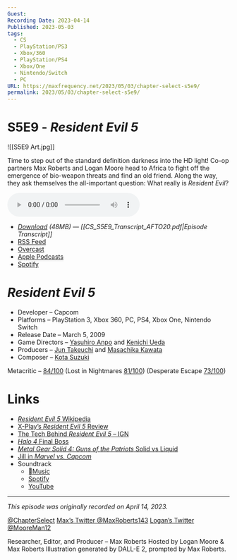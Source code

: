 ```yaml
---
Guest: 
Recording Date: 2023-04-14
Published: 2023-05-03
tags:
  - CS
  - PlayStation/PS3
  - Xbox/360
  - PlayStation/PS4
  - Xbox/One
  - Nintendo/Switch
  - PC
URL: https://maxfrequency.net/2023/05/03/chapter-select-s5e9/
permalink: 2023/05/03/chapter-select-s5e9/
---
```

# S5E9 - *Resident Evil 5*

![[S5E9 Art.jpg]]

Time to step out of the standard definition darkness into the HD light! Co-op partners Max Roberts and Logan Moore head to Africa to fight off the emergence of bio-weapon threats and find an old friend. Along the way, they ask themselves the all-important question: What really is *Resident Evil*?

<audio controls>
  <source src="https://traffic.libsyn.com/chapterselectpod/CS_S5E9_Final.mp3">
</audio>

- *[Download](https://traffic.libsyn.com/chapterselectpod/CS_S5E9_Final.mp3) (48MB)  — [[CS_S5E9_Transcript_AFTO20.pdf|Episode Transcript]]*
- [RSS Feed](https://chapterselectpod.libsyn.com/rss)
- [Overcast](https://overcast.fm/itunes1568777352/chapter-select)
- [Apple Podcasts](https://podcasts.apple.com/us/podcast/chapter-select/id1568777352)
- [Spotify](https://open.spotify.com/show/4f1TLZXbwtSX7uHROe9KlS)
# *Resident Evil 5*

- Developer – Capcom
- Platforms – PlayStation 3, Xbox 360, PC, PS4, Xbox One, Nintendo Switch
- Release Date – March 5, 2009
- Game Directors – [Yasuhiro Anpo](https://www.mobygames.com/developer/sheet/view/developerId,47332/) and [Kenichi Ueda](https://www.mobygames.com/developer/sheet/view/developerId,88423/)
- Producers – [Jun Takeuchi](https://www.mobygames.com/developer/sheet/view/developerId,47331/) and [Masachika Kawata](https://www.mobygames.com/developer/sheet/view/developerId,87137/)
- Composer – [Kota Suzuki](https://www.mobygames.com/developer/sheet/view/developerId,202765/)

Metacritic – [84/100](https://www.metacritic.com/game/playstation-3/resident-evil-5) (Lost in Nightmares [81/100](https://www.metacritic.com/game/playstation-3/resident-evil-5-lost-in-nightmares)) (Desperate Escape [73/100](https://www.metacritic.com/game/playstation-3/resident-evil-5-desperate-escape))
# Links

- [*Resident Evil 5* Wikipedia](https://en.wikipedia.org/wiki/Resident_Evil_5)
- [X-Play’s *Resident Evil 5* Review](https://youtu.be/_sPbcvNTUlw)
- [The Tech Behind *Resident Evil 5* – IGN](https://www.ign.com/articles/2009/02/28/the-tech-behind-re5)
- [*Halo 4* Final Boss](https://youtu.be/4lga2EDmXi0)
- [*Metal Gear Solid 4: Guns of the Patriots* Solid vs Liquid](https://youtube.com/watch?v=iCOxzBu0f48&t=205)
- [Jill in *Marvel vs. Capcom*](https://marvelvscapcom.fandom.com/wiki/Jill#Appearance)
- Soundtrack
	- [Music](https://apple.co/41b2HCd)
	- [Spotify](https://open.spotify.com/album/0u1W3eRMqB43dQ5D3GAq7k)
	- [YouTube](https://youtube.com/playlist?list=PL0DB42B60626735D6)

---
*This episode was originally recorded on April 14, 2023.*

[@ChapterSelect](https://www.twitter.com/chapterselect)
[Max’s Twitter @MaxRoberts143](https://www.twitter.com/maxroberts143)
[Logan’s Twitter @MooreMan12](https://www.twitter.com/mooreman12)

Researcher, Editor, and Producer – Max Roberts
Hosted by Logan Moore & Max Roberts
Illustration generated by DALL-E 2, prompted by Max Roberts.